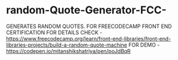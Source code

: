 # random-Quote-Generator-FCC-
GENERATES RANDOM QUOTES. FOR FREECODECAMP FRONT END CERTIFICATION 
FOR DETAILS CHECK -https://www.freecodecamp.org/learn/front-end-libraries/front-end-libraries-projects/build-a-random-quote-machine
FOR DEMO - https://codepen.io/mitanshikshatriya/pen/poJdBqR

